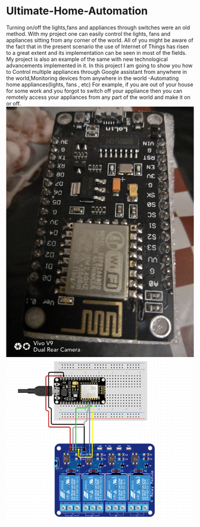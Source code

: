 # Ultimate-Home-Automation
Turning on/off the lights,fans and appliances through switches were an old method.
With my project one can easily control the lights, fans and appliances sitting from any corner of the world.
All of you might be aware of the fact that in the present scenario the use of Internet of Things has risen to a great extent and its implementation can be seen in most of the fields.
My project is also an example of the same with new technological advancements implemented in it.
In this project I am going to show you how to Control multiple appliances through Google assistant from anywhere in the world,Monitoring devices from anywhere in the world -Automating home appliances(lights, fans , etc) 
For example, if you are out of your house for some work and you forgot to switch off your appliance then you can remotely access your appliances from any part of the world and make it on or off. 
![Image of Yaktocat](ESP8266.jpg)
![Image of Yaktocat](relay_connection.PNG)
